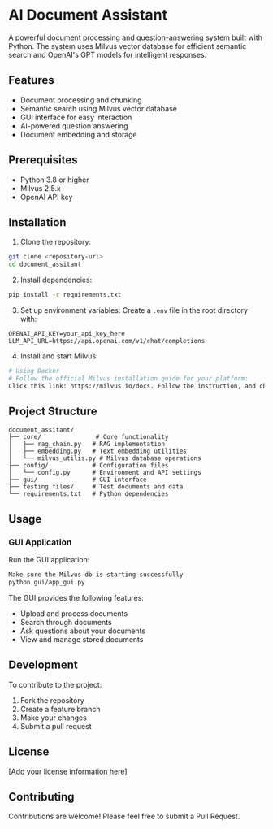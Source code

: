 # AI Document Assistant

A powerful document processing and question-answering system built with Python. The system uses Milvus vector database for efficient semantic search and OpenAI's GPT models for intelligent responses.

## Features

- Document processing and chunking
- Semantic search using Milvus vector database
- GUI interface for easy interaction
- AI-powered question answering
- Document embedding and storage

## Prerequisites

- Python 3.8 or higher
- Milvus 2.5.x
- OpenAI API key

## Installation

1. Clone the repository:
```bash
git clone <repository-url>
cd document_assitant
```

2. Install dependencies:
```bash
pip install -r requirements.txt
```

3. Set up environment variables:
Create a `.env` file in the root directory with:
```
OPENAI_API_KEY=your_api_key_here
LLM_API_URL=https://api.openai.com/v1/chat/completions
```

4. Install and start Milvus:
```bash
# Using Docker
# Follow the official Milvus installation guide for your platform:
Click this link: https://milvus.io/docs. Follow the instruction, and choose the proper installation
```

## Project Structure

```
document_assitant/
├── core/               # Core functionality
│   ├── rag_chain.py   # RAG implementation
│   ├── embedding.py   # Text embedding utilities
│   └── milvus_utilis.py # Milvus database operations
├── config/            # Configuration files
│   └── config.py      # Environment and API settings
├── gui/               # GUI interface
├── testing files/     # Test documents and data
└── requirements.txt   # Python dependencies
```

## Usage

### GUI Application

Run the GUI application:
```bash
Make sure the Milvus db is starting successfully
python gui/app_gui.py
```

The GUI provides the following features:
- Upload and process documents
- Search through documents
- Ask questions about your documents
- View and manage stored documents

## Development

To contribute to the project:

1. Fork the repository
2. Create a feature branch
3. Make your changes
4. Submit a pull request

## License

[Add your license information here]

## Contributing

Contributions are welcome! Please feel free to submit a Pull Request. 